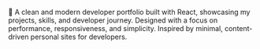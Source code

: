 📸 A clean and modern developer portfolio built with React, showcasing my projects, skills, and developer journey. Designed with a focus on performance, responsiveness, and simplicity. Inspired by minimal, content-driven personal sites for developers.
